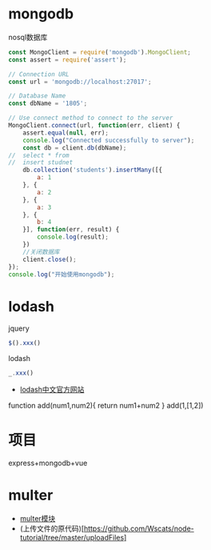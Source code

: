 # mongodb

nosql数据库
```js
const MongoClient = require('mongodb').MongoClient;
const assert = require('assert');

// Connection URL
const url = 'mongodb://localhost:27017';

// Database Name
const dbName = '1805';

// Use connect method to connect to the server
MongoClient.connect(url, function(err, client) {
	assert.equal(null, err);
	console.log("Connected successfully to server");
	const db = client.db(dbName);
//	select * from
//	insert studnet
	db.collection('students').insertMany([{
		a: 1
	}, {
		a: 2
	}, {
		a: 3
	}, {
		b: 4
	}], function(err, result) {
		console.log(result);
	})
	//关闭数据库
	client.close();
});
console.log("开始使用mongodb");
```

# lodash

jquery
```js
$().xxx()
```

lodash
```js
_.xxx()
```
- [lodash中文官方网站](https://www.lodashjs.com/docs/4.17.5.html)

function add(num1,num2){
	return num1+num2
}
add(1,[1,2])



# 项目

express+mongodb+vue

# multer

- [multer模块](https://github.com/Wscats/node-tutorial/issues/14)
- (上传文件的原代码)[https://github.com/Wscats/node-tutorial/tree/master/uploadFiles]
